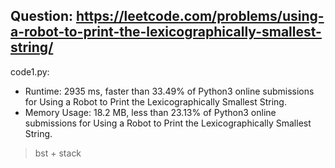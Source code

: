 ## Question: https://leetcode.com/problems/using-a-robot-to-print-the-lexicographically-smallest-string/

code1.py:
* Runtime: 2935 ms, faster than 33.49% of Python3 online submissions for Using a Robot to Print the Lexicographically Smallest String.
* Memory Usage: 18.2 MB, less than 23.13% of Python3 online submissions for Using a Robot to Print the Lexicographically Smallest String.
> bst + stack